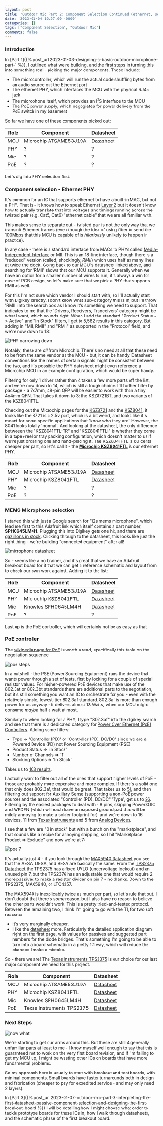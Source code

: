 ```yaml
---
layout: post
title: 'Outdoor Mic Part 2: Component Selection Continued (ethernet, sound, and PoE)'
date: '2023-01-04 16:57:00 -0800'
categories: []
tags: ["Component Selection", "Outdoor Mic"]
comments: false
---
```

### Introduction

In [Part 1]({% post_url 2023-01-03-designing-a-basic-outdoor-microphone-part-1 %}), I outlined what we're building, and the first steps in turning this into something real - picking the major components.  These include:

* The microcontroller, which will run the actual code shuffling bytes from an audio source out the Ethernet port
* The ethernet PHY, which interfaces the MCU with the physical RJ45 jack
* The microphone itself, which provides an I<sup>2</sup>S interface to the MCU
* The PoE power supply, which negogiates for power delivery from the PoE switch in my basement

So far we have one of these components picked out:

|Role|Component|Datasheet|
|----|---------|--------------|
|MCU|Microchip ATSAME53J19A|[Datasheet](https://ww1.microchip.com/downloads/en/DeviceDoc/SAM_D5x_E5x_Family_Data_Sheet_DS60001507G.pdf)|
|PHY|?|?|
|Mic|?|?|
|PoE|?|?|

Let's dig into PHY selection first.

### Component selection - Ethernet PHY

It's common for an IC that supports ethernet to have a built-in MAC, but not a PHY.  That is - it knows how to speak Ethernet [Layer 2](https://osi-model.com/data-link-layer/) but it doesn't know how to actually translate that into voltages and timings running across the twisted pair (e.g. Cat5, Cat6) "ethernet cable" that we are all familiar with.

This makes sense to separate out - twisted pair is not the only way that we transmit Ethernet frames (even though the idea of using fiber to send the 100Mbps that this MCU is capable of is *hilariously* unlikely to happen in practice).

In any case - there is a standard interface from MACs to PHYs called [Media-Independent Interface](https://en.wikipedia.org/wiki/Media-independent_interface) or MII.  This is an 18-line interface, though there is a "reduced" version (called, shockingly, *RMII*) which uses half as many lines at twice the clock.  Going back to our MCU's datasheet linked above, and searching for 'RMII' shows that our MCU supports it.  Generally when we have an option for a smaller number of wires to run, it's always a win for ease of PCB design, so let's make sure that we pick a PHY that supports RMII as well.

For this I'm not sure which vendor I should start with, so I'll actually start with Digikey directly.  I don't know what sub-category this is in, but I'll throw 'RMII' into the search box as I know it's something we need to support.  That indicates to me that the 'Drivers, Receivers, Tranceivers' category might be what I want, which sounds right.  When I add the standard "Product Status -> Active" and "In Stock" filters, I get to 5,582 results in this category.  But adding in "MII, RMII" and "RMII" as supported in the "Protocol" field, and we're now down to 18:

![PHY narrowing down](/assets/img/18-phys.png)

Notably, these are *all* from Microchip.  There's no need at all that these need to be from the same vendor as the MCU - but, it can be handy.  Datasheet conventions like the names of certain signals might be consistent between the two, and it's possible the PHY datasheet might even reference a Microchip MCU in an example configuration, which would be super handy.

Filtering for only 1 driver rather than 4 takes a few more parts off the list, and we're now down to 14, which is still a tough choice.  I'll further filter by package - a 7x7mm, 48-pin QFP will be easier to work with than a tiny 4x4mm QFN.  That takes it down to 3: the KSZ8721BT, and two variants of the KSZ8041FTL.

Checking out the Microchip pages for the [KSZ8721](https://www.microchip.com/en-us/product/KSZ8721) and the [KSZ8041](https://www.microchip.com/en-us/product/KSZ8041), it looks like the 8721 is a 2.5v part, which is a bit weird, and looks like it's meant for some specific applications that 'know who they are'.  However, the 8041 looks totally 'normal'.  And looking at the datasheet, the only difference betweeen the "KSZ8041FTL-TR" and "KSZ8041FTLI" is whether they come in a tape+reel or tray packing configuration, which doesn't matter to us if we're just ordering one and hand-placing it.  The KSZ8041FTL is 60 cents cheaper per part, so let's call it - the [**Microchip KSZ8041FTL**](https://www.microchip.com/en-us/product/KSZ8041) is our ethernet PHY.

|Role|Component|Datasheet|
|----|---------|--------------|
|MCU|Microchip ATSAME53J19A|[Datasheet](https://ww1.microchip.com/downloads/en/DeviceDoc/SAM_D5x_E5x_Family_Data_Sheet_DS60001507G.pdf)|
|PHY|Microchip KSZ8041FTL|[Datasheet](https://ww1.microchip.com/downloads/aemDocuments/documents/OTH/ProductDocuments/DataSheets/00002436B.pdf)|
|Mic|?|?|
|PoE|?|?|

### MEMS Microphone selection

I started this with just a Google search for "i2s mems microphone", which lead me first to [this Adafruit link](https://www.adafruit.com/product/3421) which itself contains a part number, **SPH0645LM4H**.  Plugging this into Digikey gets one hit, and there are [gazillions in stock](https://www.digikey.com/en/products/detail/knowles/SPH0645LM4H-B/5332440?s=N4IgTCBcDaIMoAUASAGAbAFgKwBkCyGSIAugL5A).  Clicking through to the datasheet, this looks like just the right thing - we're building "connected equipment" after all!

![microphone datasheet](/assets/img/i2s-datasheet.png)

So - seems like a no brainer, and it's great that we have an Adafruit breakout board for it that we can get a reference schematic and layout from to check our own work against.  Adding it to the list:

|Role|Component|Datasheet|
|----|---------|--------------|
|MCU|Microchip ATSAME53J19A|[Datasheet](https://ww1.microchip.com/downloads/en/DeviceDoc/SAM_D5x_E5x_Family_Data_Sheet_DS60001507G.pdf)|
|PHY|Microchip KSZ8041FTL|[Datasheet](https://ww1.microchip.com/downloads/aemDocuments/documents/OTH/ProductDocuments/DataSheets/00002436B.pdf)|
|Mic|Knowles SPH0645LM4H|[Datasheet](https://media.digikey.com/pdf/Data%20Sheets/Knowles%20Acoustics%20PDFs/SPH0645LM4H-B.pdf)|
|PoE|?|?|

Last up is the PoE controller, which will certainly not be as easy as that.

### PoE controller

The [wikipedia page for PoE](https://en.wikipedia.org/wiki/Power_over_Ethernet) is worth a read, specifically this table on the negotiation sequence:

![poe steps](/assets/img/poe-negotiation.png)

In a nutshell - the PSE (Power Sourcing Equipment) runs the device that wants power through a set of tests, first by looking for a couple of special resistor values.  For higher-powered PoE devices that make use of the 802.3at or 802.3bt standards there are additional parts to the negotiation, but it's still something you want an IC to orchestrate for you - even with the relatively simple, lowest-tier 802.3af standard.  802.3af is more than enough power for us anyway - it delivers almost 13 Watts, when our MCU might consume *maybe* half a watt at most.

Similarly to when looking for a PHY, I type "802.3af" into the digikey search and see that there is a dedicated category for [Power Over Ethernet (PoE) Controllers](https://www.digikey.com/en/products/filter/power-over-ethernet-poe-controllers/779).  Adding some filters:

* Type => 'Controller (PD)' or 'Controller (PD), DC/DC' since we are a Powered Device (PD) not Power Sourcing Equipment (PSE)
* Product Status => 'In Stock'
* Number of Channels => '1'
* Stocking Options => 'In Stock'

Takes us to [103 results](https://www.digikey.com/en/products/filter/power-over-ethernet-poe-controllers/779?s=N4IgjCBcpgHAzFUBjKAzAhgGwM4FMAaEAeygG0R4qBWeWEIq%2BWgThAF0iAHAFyhADKPAE4BLAHYBzEAF8iYFrDbQQqSJlyES5EAAYOckACZdLRCrUb8RUpAoROIXvwCS4nnkl5hsogFojJFUoEQBXLVsKagMZGSA).

I actually want to filter out all of the ones that support higher levels of PoE - those are probably more expensive and more complex.  If there's a solid one that only does 802.3af, that would be great.  That takes us to [51](https://www.digikey.com/en/products/filter/power-over-ethernet-poe-controllers/779?s=N4IgjCBcpgHAzFUBjKAzAhgGwM4FMAaEAeygG0R4qBWeWEIq%2BWgThAF0iAHAFyhADKPAE4BLAHYBzEAF8i1WABYkIVJEy5CJciABMsAGyxdbTiF78hYqbKJgWsNtFXps%2BIqUgUADBzl7vFkRnNQ13bS9wDm4%2BSBAASXEePEk8YVsQAFpdFTURAFctTwpqPxkZIA), and then filtering out support for Auxiliary Sense (supporting a non-PoE power source) and the associated "Controller (PD), DC/DC" 'Type', get us to [26](https://www.digikey.com/en/products/filter/power-over-ethernet-poe-controllers/779?s=N4IgjCBcpgHAzFUBjKAzAhgGwM4FMAaEAeygG0R4qBWeWEAXSIAcAXKEAZVYCcBLAHYBzEAF8i1WABYkIVJEy5CJciABMsAGyw1ATkYt2kLr0Ejx4bWtnzF%2BIqUgU6ABjVSXBkGw7d%2BwsSIwXVh9aDl0bHsVJxBPBgs1F11EcNso5UcKCCZvIxAASQFWPCE8HkCQAFprNKheAFdM1WpGUXagA).  Filtering by the easiest packages to deal with - 8 pins, skipping PowerSOIC and WFDFN (which will each have an exposed ground pad that will be mildly annoying to make a solder footprint for), and we're down to 16 devices, 11 from [Texas Instruments](https://www.ti.com) and 5 from [Analog Devices](https://www.analog.com).

I see that a few are "0 in stock" but with a bunch on the "marketplace", and that sounds like a recipe for annoying shipping, so I hit "Marketplace Product => Exclude" and now we're at 7:

![poe 7](/assets/img/poe-7.png)

It's actually just 4 - if you look through the [MAX5940 Datasheet](https://www.analog.com/media/en/technical-documentation/data-sheets/max5940-max5940b.pdf) you see that the AESA, DESA, and BESA are basically the same.  From the [TPS2375 Datasheet](https://www.ti.com/lit/ds/symlink/tps2377-1.pdf?HQS=dis-dk-null-digikeymode-dsf-pf-null-wwe&ts=1672851370003&ref_url=https%253A%252F%252Fwww.ti.com%252Fgeneral%252Fdocs%252Fsuppproductinfo.tsp%253FdistId%253D10%2526gotoUrl%253Dhttps%253A%252F%252Fwww.ti.com%252Flit%252Fgpn%252Ftps2377-1) the TPS2375 has a fixed UVLO (undervoltage lockout) and an unused pin 7, but the TPS2376 has an adjustable one that would require 2 more passives to make a resistor divider on pin 7 - no thanks.  Down to the TPS2375, MAX5940, or LTC4257.

The MAX5940 is inexplicably twice as much per part, so let's rule that out.  I don't doubt that there's *some* reason, but I also have no reason to believe the other parts wouldn't work.  This is a pretty tried-and-tested protocol.  Between the remaining two, I think I'm going to go with the TI, for two soft reasons:

* It's very marginally cheaper.
* I like the [datasheet](https://www.ti.com/lit/ds/symlink/tps2377-1.pdf?HQS=dis-dk-null-digikeymode-dsf-pf-null-wwe&ts=1672851370003&ref_url=https%253A%252F%252Fwww.ti.com%252Fgeneral%252Fdocs%252Fsuppproductinfo.tsp%253FdistId%253D10%2526gotoUrl%253Dhttps%253A%252F%252Fwww.ti.com%252Flit%252Fgpn%252Ftps2377-1) more.  Particularly the detailed application diagram right on the first page, with values for passives and suggested part numbers for the diode bridges.  That's something I'm going to be able to turn into a board schematic in a pretty 1:1 way, which will reduce the chances I make a mistake.

So - there we are!  The [Texas Instruments TPS2375](https://www.ti.com/product/TPS2375) is our choice for our last major component we need for this project.

|Role|Component|Datasheet|
|----|---------|--------------|
|MCU|Microchip ATSAME53J19A|[Datasheet](https://ww1.microchip.com/downloads/en/DeviceDoc/SAM_D5x_E5x_Family_Data_Sheet_DS60001507G.pdf)|
|PHY|Microchip KSZ8041FTL|[Datasheet](https://ww1.microchip.com/downloads/aemDocuments/documents/OTH/ProductDocuments/DataSheets/00002436B.pdf)|
|Mic|Knowles SPH0645LM4H|[Datasheet](https://media.digikey.com/pdf/Data%20Sheets/Knowles%20Acoustics%20PDFs/SPH0645LM4H-B.pdf)|
|PoE|Texas Instruments TPS2375|[Datasheet](https://www.ti.com/lit/ds/symlink/tps2377-1.pdf?HQS=dis-dk-null-digikeymode-dsf-pf-null-wwe&ts=1672851370003&ref_url=https%253A%252F%252Fwww.ti.com%252Fgeneral%252Fdocs%252Fsuppproductinfo.tsp%253FdistId%253D10%2526gotoUrl%253Dhttps%253A%252F%252Fwww.ti.com%252Flit%252Fgpn%252Ftps2377-1)|

### Next Steps

![now what](/assets/img/nowwhat.png)

We're starting to get our arms around this.  But these are still 4 generally unfamiliar parts at least to me - I know myself well enough to say that this is guaranteed not to work on the very first board revision, and if I'm failing to get my MCU up, I might be wasting other ICs on boards that have more fundamental problems.

So my approach here is usually to start with breakout and test boards, with minimal components.  Small boards have faster turnarounds both in design and fabrication (cheaper to pay for expedited service - and may only need 2 layers).

In [Part 3]({% post_url 2023-01-07-outdoor-mic-part-3-interpreting-the-first-datasheet-passive-component-selection-and-designing-the-first-breakout-board %}) I will be detailing how I might choose what order to tackle prototype boards for these ICs in, how I walk through datasheets, and the schematic phase of the first breakout board.
